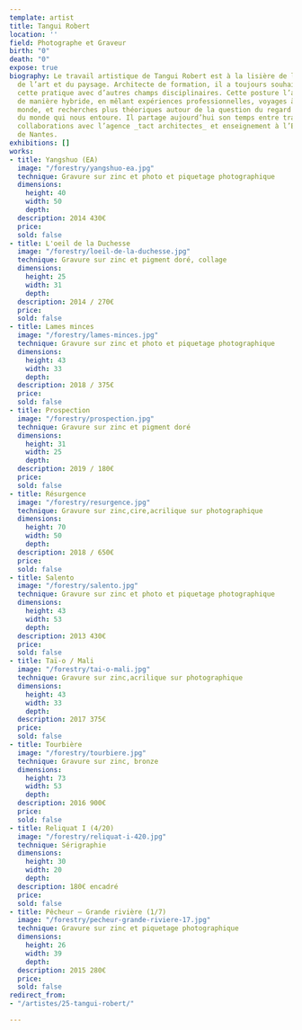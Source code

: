 ```yaml
---
template: artist
title: Tangui Robert
location: ''
field: Photographe et Graveur
birth: "0"
death: "0"
expose: true
biography: Le travail artistique de Tangui Robert est à la lisière de l’architecture,
  de l’art et du paysage. Architecte de formation, il a toujours souhaité faire coexister
  cette pratique avec d’autres champs disciplinaires. Cette posture l’a mené à travailler
  de manière hybride, en mêlant expériences professionnelles, voyages à travers le
  monde, et recherches plus théoriques autour de la question du regard et de la perception
  du monde qui nous entoure. Il partage aujourd’hui son temps entre travaux artistiques,
  collaborations avec l’agence _tact architectes_ et enseignement à l’Ecole d’Architecture
  de Nantes.
exhibitions: []
works:
- title: Yangshuo (EA)
  image: "/forestry/yangshuo-ea.jpg"
  technique: Gravure sur zinc et photo et piquetage photographique
  dimensions:
    height: 40
    width: 50
    depth: 
  description: 2014 430€
  price: 
  sold: false
- title: L'oeil de la Duchesse
  image: "/forestry/loeil-de-la-duchesse.jpg"
  technique: Gravure sur zinc et pigment doré, collage
  dimensions:
    height: 25
    width: 31
    depth: 
  description: 2014 / 270€
  price: 
  sold: false
- title: Lames minces
  image: "/forestry/lames-minces.jpg"
  technique: Gravure sur zinc et photo et piquetage photographique
  dimensions:
    height: 43
    width: 33
    depth: 
  description: 2018 / 375€
  price: 
  sold: false
- title: Prospection
  image: "/forestry/prospection.jpg"
  technique: Gravure sur zinc et pigment doré
  dimensions:
    height: 31
    width: 25
    depth: 
  description: 2019 / 180€
  price: 
  sold: false
- title: Résurgence
  image: "/forestry/resurgence.jpg"
  technique: Gravure sur zinc,cire,acrilique sur photographique
  dimensions:
    height: 70
    width: 50
    depth: 
  description: 2018 / 650€
  price: 
  sold: false
- title: Salento
  image: "/forestry/salento.jpg"
  technique: Gravure sur zinc et photo et piquetage photographique
  dimensions:
    height: 43
    width: 53
    depth: 
  description: 2013 430€
  price: 
  sold: false
- title: Taï-o / Mali
  image: "/forestry/tai-o-mali.jpg"
  technique: Gravure sur zinc,acrilique sur photographique
  dimensions:
    height: 43
    width: 33
    depth: 
  description: 2017 375€
  price: 
  sold: false
- title: Tourbière
  image: "/forestry/tourbiere.jpg"
  technique: Gravure sur zinc, bronze
  dimensions:
    height: 73
    width: 53
    depth: 
  description: 2016 900€
  price: 
  sold: false
- title: Reliquat I (4/20)
  image: "/forestry/reliquat-i-420.jpg"
  technique: Sérigraphie
  dimensions:
    height: 30
    width: 20
    depth: 
  description: 180€ encadré
  price: 
  sold: false
- title: Pêcheur – Grande rivière (1/7)
  image: "/forestry/pecheur-grande-riviere-17.jpg"
  technique: Gravure sur zinc et piquetage photographique
  dimensions:
    height: 26
    width: 39
    depth: 
  description: 2015 280€
  price: 
  sold: false
redirect_from:
- "/artistes/25-tangui-robert/"

---
```

